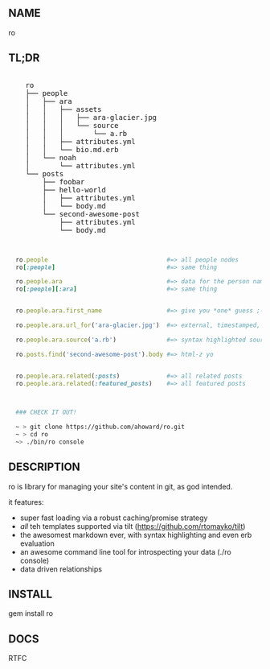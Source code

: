 NAME
----

ro


TL;DR
--------

<pre>

    ro
    ├── people
    │   ├── ara
    │   │   ├── assets
    │   │   │   ├── ara-glacier.jpg
    │   │   │   └── source
    │   │   │       └── a.rb
    │   │   ├── attributes.yml
    │   │   └── bio.md.erb
    │   └── noah
    │       └── attributes.yml
    └── posts
        ├── foobar
        ├── hello-world
        │   ├── attributes.yml
        │   └── body.md
        └── second-awesome-post
            ├── attributes.yml
            └── body.md

</pre>


```ruby

  ro.people                                 #=> all people nodes
  ro[:people]                               #=> same thing

  ro.people.ara                             #=> data for the person named 'ara'
  ro[:people][:ara]                         #=> same thing


  ro.people.ara.first_name                  #=> give you *one* guess ;-) !

  ro.people.ara.url_for('ara-glacier.jpg')  #=> external, timestamped,  url for this asset

  ro.people.ara.source('a.rb')              #=> syntax highlighted source yo!

  ro.posts.find('second-awesome-post').body #=> html-z yo


  ro.people.ara.related(:posts)             #=> all related posts
  ro.people.ara.related(:featured_posts)    #=> all featured posts
  

```

```bash

  ### CHECK IT OUT!

  ~ > git clone https://github.com/ahoward/ro.git
  ~ > cd ro
  ~> ./bin/ro console

```

DESCRIPTION
-----------

ro is library for managing your site's content in git, as god intended.

it features:

- super fast loading via a robust caching/promise strategy
- *all* teh templates supported via tilt (https://github.com/rtomayko/tilt)
- the awesomest markdown ever, with syntax highlighting and even erb evaluation
- an awesome command line tool for introspecting your data (./ro console)
- data driven relationships


INSTALL
-------

gem install ro


DOCS
----

RTFC
